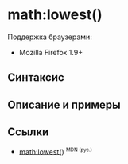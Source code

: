 # math​:lowest()

Поддержка браузерами:

- Mozilla Firefox 1.9+

## Синтаксис

## Описание и примеры

## Ссылки

- [math​:lowest()](https://developer.mozilla.org/en-US/docs/Web/EXSLT/math/lowest) <sup><small>MDN (рус.)</small></sup>
